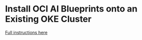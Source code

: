 # Install OCI AI Blueprints onto an Existing OKE Cluster

[Full instructions here](../../../INSTALLING_ONTO_EXISTING_CLUSTER_README.md)
